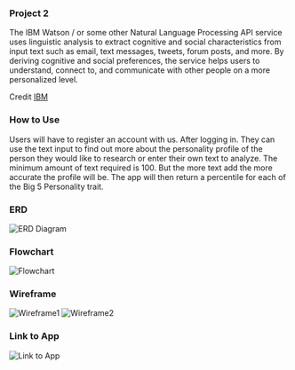 ### Project 2
The IBM Watson / or some other Natural Language Processing  API service uses linguistic analysis to extract cognitive and social characteristics from input text such as email, text messages, tweets, forum posts, and more. By deriving cognitive and social preferences, the service helps users to understand, connect to, and communicate with other people on a more personalized level.

Credit [IBM](https://www.ibm.com/watson/services/personality-insights/)

### How to Use
Users will have to register an account with us. After logging in. They can use the text input to find out more about the personality profile of the person they would like to research or enter their own text to analyze. The minimum amount of text required is 100. But the more text add the more accurate the profile will be. The app will then return a percentile for each of the Big 5 Personality trait.

### ERD

![ERD Diagram](https://github.com/subutai1175/project-2/blob/master/ERD%20Diagram.png)

### Flowchart

![Flowchart](https://github.com/subutai1175/project-2/blob/master/Flowchart.png)

### Wireframe

![Wireframe1](https://github.com/subutai1175/project-2/blob/master/Wireframe%202.JPG)
![Wireframe2](https://github.com/subutai1175/project-2/blob/master/Wireframe%201.JPG)

### Link to App

![Link to App](https://project2102017.herokuapp.com/)
